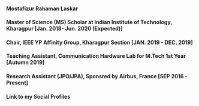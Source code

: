 <h4> Mostafizur Rahaman Laskar </h4>
<h4> Master of Science (MS) Scholar at Indian Institute of Technology, Kharagpur [Jan. 2018- Jun. 2020 (Expected)]</h4>
<h4> Chair, IEEE YP Affinity Group, Kharagpur Section [JAN. 2019 - DEC. 2019]</h4>
<h4> Teaching Assistant, Communication Hardware Lab for M.Tech 1st Year [Autumn 2019]</h4>
<h4> Research Assistant (JPO/JPA), Sponsred by Airbus, France [SEP 2016 - Present]</h4>
<html>
<head>
<meta name="viewport" content="width=device-width, initial-scale=1">
<link rel="stylesheet" href="https://cdnjs.cloudflare.com/ajax/libs/font-awesome/4.7.0/css/font-awesome.min.css">
<style>
.fa {
  padding: 20px;
  font-size: 30px;
  width: 50px;
  text-align: center;
  text-decoration: none;
  margin: 5px 2px;
}

.fa:hover {
    opacity: 0.7;
}


.fa-google {
  background: #dd4b39;
  color: white;
}

.fa-linkedin {
  background: #007bb5;
  color: white;
}

.fa-youtube {
  background: #bb0000;
  color: white;
}

.fa-instagram {
  background: #125688;
  color: white;
}
</style>
</head>
<body>

<h4>Link to my Social Profiles</h4>

<!-- Add font awesome icons -->
<a href="#" class="fa fa-google"></a>
<a href="#" class="fa fa-linkedin"></a>
<a href="#" class="fa fa-youtube"></a>
<a href="#" class="fa fa-instagram"></a>
      
</body>
</html>
